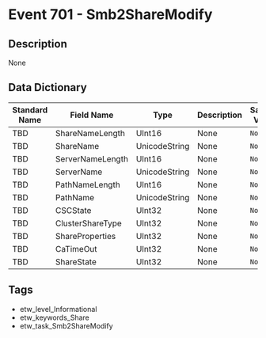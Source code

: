 # Event 701 - Smb2ShareModify

## Description
None

## Data Dictionary
|Standard Name|Field Name|Type|Description|Sample Value|
|---|---|---|---|---|
|TBD|ShareNameLength|UInt16|None|`None`|
|TBD|ShareName|UnicodeString|None|`None`|
|TBD|ServerNameLength|UInt16|None|`None`|
|TBD|ServerName|UnicodeString|None|`None`|
|TBD|PathNameLength|UInt16|None|`None`|
|TBD|PathName|UnicodeString|None|`None`|
|TBD|CSCState|UInt32|None|`None`|
|TBD|ClusterShareType|UInt32|None|`None`|
|TBD|ShareProperties|UInt32|None|`None`|
|TBD|CaTimeOut|UInt32|None|`None`|
|TBD|ShareState|UInt32|None|`None`|

## Tags
* etw_level_Informational
* etw_keywords_Share
* etw_task_Smb2ShareModify